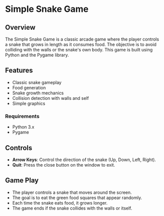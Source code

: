 
# Simple Snake Game

## Overview
The Simple Snake Game is a classic arcade game where the player controls a snake that grows in length as it consumes food. The objective is to avoid colliding with the walls or the snake's own body. This game is built using Python and the Pygame library.

## Features
- Classic snake gameplay
- Food generation
- Snake growth mechanics
- Collision detection with walls and self
- Simple graphics

### Requirements
- Python 3.x
- Pygame

## Controls
- **Arrow Keys**: Control the direction of the snake (Up, Down, Left, Right).
- **Quit**: Press the close button on the window to exit.

## Game Play
- The player controls a snake that moves around the screen.
- The goal is to eat the green food squares that appear randomly.
- Each time the snake eats food, it grows longer.
- The game ends if the snake collides with the walls or itself.
